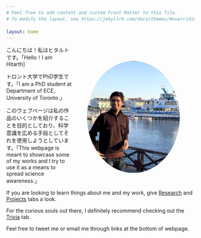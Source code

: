 ```yaml
---
# Feel free to add content and custom Front Matter to this file.
# To modify the layout, see https://jekyllrb.com/docs/themes/#overriding-theme-defaults

layout: home
---
```


<img align="left" src="images/hitarth.png" height="300px" style="border-radius:50%; padding: 40px; float: right;">

こんにちは！私はヒタルトです。「Hello！I am Hitarth] 

トロント大学でPhD学生です。「I am a PhD student at Department of ECE, University of Toronto.」

このウェブページは私の作品のいくつかを紹介することを目的としており、科学意識を広める手段としてそれを使用しようとしています。「This webpage is meant to showcase some of my works and I try to use it as a means to spread science awareness.」 

If you are looking to learn things about me and my work, give [Research](https://hitarth64.github.io/ee/) and [Projects](https://hitarth64.github.io/projects/) tabs a look. 

For the curious souls out there, I definitely recommend checking out the [Trivia](https://hitarth64.github.io/trivia/) tab. 

Feel free to tweet me or email me through links at the bottom of webpage.
